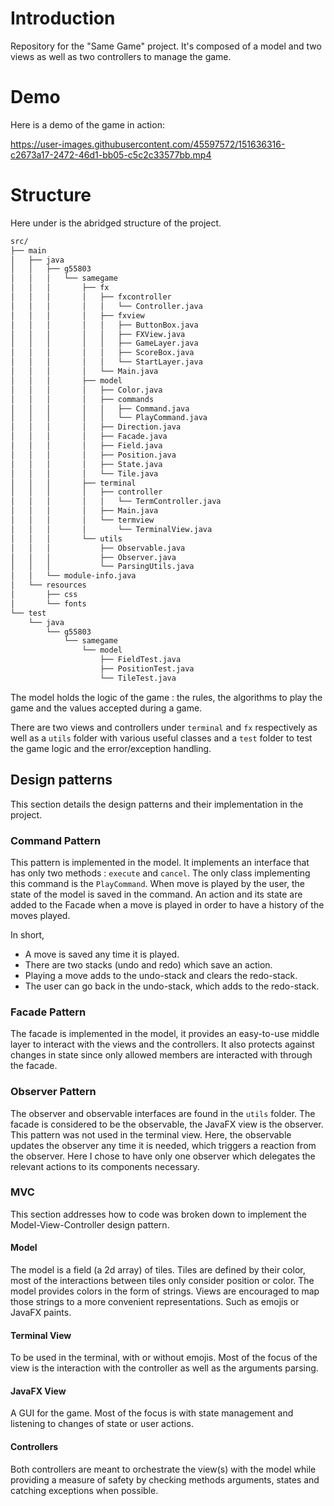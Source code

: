 # Introduction

Repository for the "Same Game" project. It's composed of a model and two views as well as two controllers to manage the
game.

# Demo

Here is a demo of the game in action:

https://user-images.githubusercontent.com/45597572/151636316-c2673a17-2472-46d1-bb05-c5c2c33577bb.mp4 

# Structure

Here under is the abridged structure of the project.

```bash
src/
├── main
│   ├── java
│   │   ├── g55803
│   │   │   └── samegame
│   │   │       ├── fx
│   │   │       │   ├── fxcontroller
│   │   │       │   │   └── Controller.java
│   │   │       │   ├── fxview
│   │   │       │   │   ├── ButtonBox.java
│   │   │       │   │   ├── FXView.java
│   │   │       │   │   ├── GameLayer.java
│   │   │       │   │   ├── ScoreBox.java
│   │   │       │   │   └── StartLayer.java
│   │   │       │   └── Main.java
│   │   │       ├── model
│   │   │       │   ├── Color.java
│   │   │       │   ├── commands
│   │   │       │   │   ├── Command.java
│   │   │       │   │   └── PlayCommand.java
│   │   │       │   ├── Direction.java
│   │   │       │   ├── Facade.java
│   │   │       │   ├── Field.java
│   │   │       │   ├── Position.java
│   │   │       │   ├── State.java
│   │   │       │   └── Tile.java
│   │   │       ├── terminal
│   │   │       │   ├── controller
│   │   │       │   │   └── TermController.java
│   │   │       │   ├── Main.java
│   │   │       │   └── termview
│   │   │       │       └── TerminalView.java
│   │   │       └── utils
│   │   │           ├── Observable.java
│   │   │           ├── Observer.java
│   │   │           └── ParsingUtils.java
│   │   └── module-info.java
│   └── resources
│       ├── css
│       └── fonts
└── test
    └── java
        └── g55803
            └── samegame
                └── model
                    ├── FieldTest.java
                    ├── PositionTest.java
                    └── TileTest.java
```

The model holds the logic of the game : the rules, the algorithms to play the game and the values accepted during a
game.

There are two views and controllers under `terminal` and `fx` respectively as well as a `utils` folder with various
useful classes and a `test` folder to test the game logic and the error/exception handling.

## Design patterns

This section details the design patterns and their implementation in the project.

### Command Pattern

This pattern is implemented in the model. It implements an interface that has only two methods : `execute` and `cancel`.
The only class implementing this command is the `PlayCommand`. When move is played by the user, the state of the model
is saved in the command. An action and its state are added to the Facade when a move is played in order to have a
history of the moves played.

In short,

- A move is saved any time it is played.
- There are two stacks (undo and redo) which save an action.
- Playing a move adds to the undo-stack and clears the redo-stack.
- The user can go back in the undo-stack, which adds to the redo-stack.

### Facade Pattern

The facade is implemented in the model, it provides an easy-to-use middle layer to interact with the views and the
controllers. It also protects against changes in state since only allowed members are interacted with through the
facade.

### Observer Pattern

The observer and observable interfaces are found in the `utils` folder. The facade is considered to be the observable,
the JavaFX view is the observer. This pattern was not used in the terminal view. Here, the observable updates the
observer any time it is needed, which triggers a reaction from the observer. Here I chose to have only one observer
which delegates the relevant actions to its components necessary.

### MVC

This section addresses how to code was broken down to implement the Model-View-Controller design pattern.

#### Model

The model is a field (a 2d array) of tiles. Tiles are defined by their color, most of the interactions between tiles
only consider position or color. The model provides colors in the form of strings. Views are encouraged to map those
strings to a more convenient representations. Such as emojis or JavaFX paints.

#### Terminal View

To be used in the terminal, with or without emojis. Most of the focus of the view is the interaction with the controller
as well as the arguments parsing.

#### JavaFX View

A GUI for the game. Most of the focus is with state management and listening to changes of state or user actions.

#### Controllers

Both controllers are meant to orchestrate the view(s) with the model while providing a measure of safety by checking
methods arguments, states and catching exceptions when possible. 

